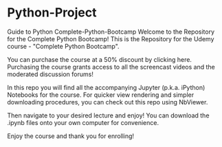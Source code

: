 # Python-Project
Guide to Python
Complete-Python-Bootcamp
Welcome to the Repository for the Complete Python Bootcamp!
This is the Repository for the Udemy course - "Complete Python Bootcamp".

You can purchase the course at a 50% discount by clicking here. Purchasing the course grants access to all the screencast videos and the moderated discussion forums!

In this repo you will find all the accompanying Jupyter (p.k.a. iPython) Notebooks for the course. For quicker view rendering and simpler downloading procedures, you can check out this repo using NbViewer.

Then navigate to your desired lecture and enjoy! You can download the .ipynb files onto your own computer for convenience.

Enjoy the course and thank you for enrolling!
